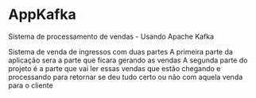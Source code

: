 # AppKafka

Sistema de processamento de vendas - Usando Apache Kafka

Sistema de venda de ingressos com duas partes
A primeira parte da aplicação sera a parte que ficara gerando as vendas
A segunda parte do projeto é a parte que vai ler essas vendas que estão chegando e processando para retornar se deu tudo certo ou não com aquela venda para o cliente
